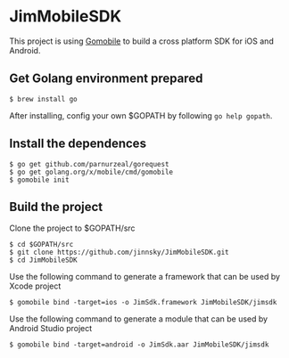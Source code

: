 # JimMobileSDK

This project is using [Gomobile](https://github.com/golang/mobile) to build a cross platform SDK for iOS and Android.

## Get Golang environment prepared

```
$ brew install go
```

After installing, config your own $GOPATH by following `go help gopath`.

## Install the dependences

```
$ go get github.com/parnurzeal/gorequest
$ go get golang.org/x/mobile/cmd/gomobile
$ gomobile init
```

## Build the project

Clone the project to $GOPATH/src

```
$ cd $GOPATH/src
$ git clone https://github.com/jinnsky/JimMobileSDK.git
$ cd JimMobileSDK
```

Use the following command to generate a framework that can be used by Xcode project

```
$ gomobile bind -target=ios -o JimSdk.framework JimMobileSDK/jimsdk
```

Use the following command to generate a module that can be used by Android Studio project

```
$ gomobile bind -target=android -o JimSdk.aar JimMobileSDK/jimsdk
``` 